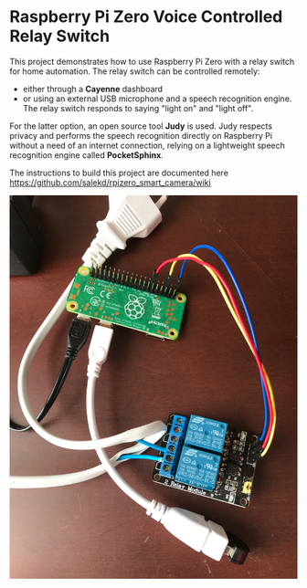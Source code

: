 # Raspberry Pi Zero Voice Controlled Relay Switch

This project demonstrates how to use Raspberry Pi Zero with a relay switch for home automation. The relay switch can be controlled remotely:
* either through a **Cayenne** dashboard
* or using an external USB microphone and a speech recognition engine. The relay switch responds to saying "light on" and "light off".

For the latter option, an open source tool **Judy** is used. Judy respects privacy and performs the speech recognition directly on Raspberry Pi without a need of an internet connection, relying on a lightweight speech recognition engine called **PocketSphinx**.

The instructions to build this project are documented here https://github.com/salekd/rpizero_smart_camera/wiki

![](https://github.com/salekd/rpizero_relay/blob/master/relay.JPG)
